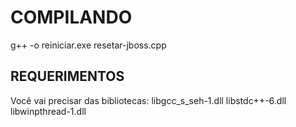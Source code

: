 # COMPILANDO

g++ -o reiniciar.exe resetar-jboss.cpp

## REQUERIMENTOS
Você vai precisar das bibliotecas:
libgcc_s_seh-1.dll
libstdc++-6.dll
libwinpthread-1.dll